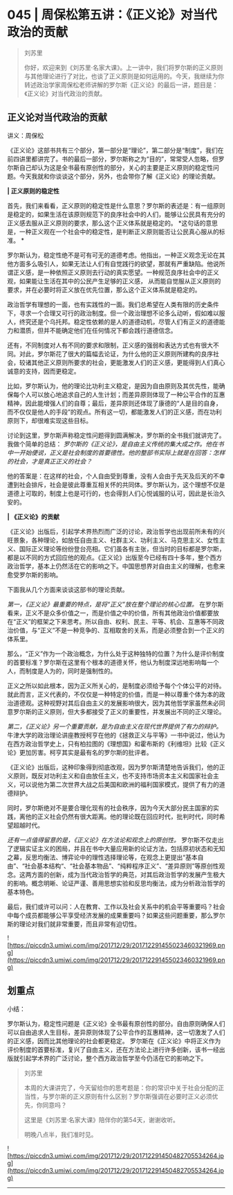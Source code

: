# 045 | 周保松第五讲：《正义论》对当代政治的贡献

> 刘苏里
> 
> 你好，欢迎来到《刘苏里·名家大课》。上一讲中，我们将罗尔斯的正义原则与其他理论进行了对比，也谈了正义原则是如何运用的。今天，我继续为你转述政治学家周保松老师讲解的罗尔斯《正义论》的最后一讲，题目是：《正义论》对当代政治的贡献。

## 正义论对当代政治的贡献

讲义：周保松

《正义论》这部书共有三个部分，第一部分是“理论”，第二部分是“制度”，我们在前四讲里都讲完了。书的最后一部分，罗尔斯称之为“目的”，常常受人忽略，但罗尔斯自己却认为这是全书最有原创性的部分，关心的主要是正义原则的稳定性问题。今天我就和你谈谈这个部分，另外，也会带你了解《正义论》的理论贡献。

 **| 正义原则的稳定性**

首先，我们来看看，正义原则的稳定性是什么意思？罗尔斯的表述是：有一组原则是稳定的，如果生活在该原则规范下的良序社会中的人们，能够让公民具有充分的正义感去服从正义原则的要求，那么这个正义体系就是稳定的。 *这句话的意思是，一种正义观在一个社会中的稳定性，是判断正义原则能否让公民真心服从的标准。 *

罗尔斯认为，稳定性绝不是可有可无的道德考虑。他指出，一种正义观念无论在其他方面多么吸引人，如果无法让人们有自觉践行的欲望，那就有严重缺陷。他说所谓正义感，是一种依照正义原则去行动的真实愿望。一种规范良序社会中的正义观，如果能让生活在其中的公民产生足够的正义感， 从而能自觉服从正义原则的要求，并在必要时将正义放在优先位置，那么这个正义体系就是稳定的。

政治哲学有理想的一面，也有实践性的一面。我们总希望在人类有限的历史条件下，寻求一个合理又可行的政治制度。但一个政治理想不论多么动听，假如难以服人，终究还是个乌托邦。稳定性依赖的是人的道德动机，尽管人们有正义的道德能力和潜质，但并不能确定他们在任何情况下都会践行道德信念。

还有，不同制度对人有不同的要求和限制，正义感的强弱和表达方式也有很大不同。对此，罗尔斯花了很大的篇幅去论证，为什么他的正义原则所建构的良序社会，较诸其他正义原则所要求的社会，更能激发人们的正义感，更能得到人们真心诚意的支持，因而更稳定。

比如，罗尔斯认为，他的理论比功利主义稳定，是因为自由原则及其优先性，能确保每个人可以放心地追求自己的人生计划；而差异原则体现了一种公平合作的互惠精神，因此能增强人们的自尊；最后，差异原则还体现了康德的“人是目的自身，而不仅仅是他人的手段”的观点。所有这一切，都能激发人们的正义感，而在功利原则下，却很难实现这些目标。

讨论到这里，罗尔斯声称稳定性问题得到圆满解决，罗尔斯的全书我们就讲完了。我做个简单的总结： *罗尔斯的《正义论》，是自由主义传统的集大成之作。他在书中一开始便说，正义是社会制度的首要德性。他的整部书实际上就是在回答：怎样的社会，才是真正正义的社会？*

他的答案是：在这样的社会，个人自由受到尊重，没有人会由于先天及后天的不幸遭到社会排斥，社会是彼此尊重互相关怀的共同体。罗尔斯认为，这个理想不仅是道德上可取的，制度上也是可行的，也会得到人们心悦诚服的认可，因此是长治久安的。

 **| 《正义论》的贡献**

《正义论》出版后，引起学术界热烈而广泛的讨论，政治哲学也出现前所未有的兴旺景象，各种理论，如放任自由主义、社群主义、功利主义、马克思主义、女性主义、国际正义理论等纷纷登台亮相。它们虽各有主张，但当时的目标都是罗尔斯，都是以不同的方式回应他的观点。《正义论》出版至今已经有四十多年，整个西方政治哲学，基本上仍然活在它的影响之下。中国思想界对自由主义的理解，也愈来愈受罗尔斯的影响。

下面我从几个方面来谈谈这部书的理论贡献。

 *第一，《正义论》最重要的特点，是将“正义”放在整个理论的核心位置。* 在罗尔斯看来，正义不是众多价值之一，而是价值之中的价值，所有其他政治价值都要放在“正义”的框架之下来思考。所以自由、权利、民主、平等、机会、互惠等不同政治价值，与“正义”不是一种竞争的、互相取舍的关系，而是必须整合到一个正义的体系里。

那么，“正义”作为一个政治概念，为什么处于这种独特的位置？为什么是评价制度的首要标准？罗尔斯在这里有个根本的道德关怀，他认为制度深远地影响每一个人，而制度是人为的，同时是强制性的。

正义之所以如此根本，因为正义所关心的，是制度必须给予每个个体公平的对待。就此而言，正义代表的，不仅仅是一种特定的价值，而是一种以尊重个体为本的政治道德观。这种视野对其后自由主义的发展影响很大，因为其他哲学家虽然未必同意罗尔斯的正义原则，但大多都接受了正义的重要性，并发展出不同的正义理论。

 *第二，《正义论》另一个重要贡献，是为自由主义在现代世界提供了有力的辩护。* 牛津大学的政治理论讲座教授柯亨在他的《拯救正义与平等》一书中说过，他认为在西方政治哲学史上，只有柏拉图的《理想国》和霍布斯的《利维坦》比较《正义论》更加厉害。柯亨其实是最有名的罗尔斯的批评者。

《正义论》出版后，这种印象得到彻底改观，因为罗尔斯清楚地告诉我们，他的正义原则，既反对功利主义和自由放任主义，也不支持市场资本主义和国家社会主义，可以说他为第二次世界大战之后美国和欧洲的福利国家模式，提供了有力的道德辩护。

同时，罗尔斯绝对不是要合理化现有的社会秩序，因为今天大部分民主国家的实践，离他的正义社会仍然有很大距离。他的理论既在回应时代，批判时代，同时希望超越时代。

 *还有一点值得留意的是，《正义论》在方法论和观念上的原创性。* 罗尔斯不仅走出了逻辑实证主义的困局，并且在书中大量应用新的论证方法，包括原初状态和无知之幕，反思均衡法、博弈论中的理性选择理论等，在观念上更提出“基本自由”、“社会基本结构“、“社会基本物品”、“纯粹程序正义”、“差异原则”等原创性观念。这两方面的创新，成为当代政治哲学的典范，对其后政治哲学的发展产生极大的影响。概念明晰、论证严谨、善用思想实验和反思均衡法，成为分析政治哲学的基本特色。

最后，我们或许可以问：人在教育、工作以及社会关系中的机会平等重要吗？社会中每个成员都能够公平享受经济发展的成果重要吗？如果这些问题重要，那么罗尔斯的理论对我们就非常重要，而且非常有迫切性。

![https://piccdn3.umiwi.com/img/201712/29/201712291455023460321969.png](https://piccdn3.umiwi.com/img/201712/29/201712291455023460321969.png)

## 划重点

小结：

罗尔斯认为，稳定性问题是《正义论》全书最有原创性的部分。自由原则确保人们可以自由追求人生目标，差异原则体现了公平合作的互惠精神，这一切激发了人们的正义感，因而比其他理论的社会都更稳定。
罗尔斯在《正义论》中将正义作为评价制度的首要标准，复兴了自由主义，还在方法论上进行许多创新，该书一经出版就引起学术界的广泛讨论，整个西方政治哲学至今仍活在它的影响之下。

> 刘苏里
> 
> 本周的大课讲完了，今天留给你的思考题是：你的常识中关于社会分配的正当性，与罗尔斯的正义原则有什么区别？罗尔斯强调在必要时正义必须优先，你同意吗？
> 
> 这里是《刘苏里·名家大课》陪伴你的第54天，谢谢收听。
> 
> 明晚八点半，我们准时见。

![https://piccdn3.umiwi.com/img/201712/29/201712291450482705534264.jpg](https://piccdn3.umiwi.com/img/201712/29/201712291450482705534264.jpg)

---
